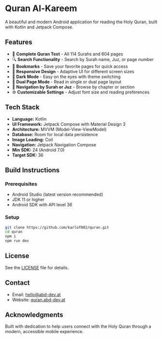 # Quran Al-Kareem

A beautiful and modern Android application for reading the Holy Quran, built with Kotlin and Jetpack Compose.

## Features

- 📖 **Complete Quran Text** - All 114 Surahs and 604 pages
- 🔍 **Search Functionality** - Search by Surah name, Juz, or page number
- 🔖 **Bookmarks** - Save your favorite pages for quick access
- 📱 **Responsive Design** - Adaptive UI for different screen sizes
- 🌙 **Dark Mode** - Easy on the eyes with theme switching
- 📄 **Dual Page Mode** - Read in single or dual page layout
- 🎯 **Navigation by Surah or Juz** - Browse by chapter or section
- ⚙️ **Customizable Settings** - Adjust font size and reading preferences

## Tech Stack

- **Language:** Kotlin
- **UI Framework:** Jetpack Compose with Material Design 3
- **Architecture:** MVVM (Model-View-ViewModel)
- **Database:** Room for local data persistence
- **Image Loading:** Coil
- **Navigation:** Jetpack Navigation Compose
- **Min SDK:** 24 (Android 7.0)
- **Target SDK:** 36

## Build Instructions

### Prerequisites

- Android Studio (latest version recommended)
- JDK 11 or higher
- Android SDK with API level 36

### Setup

```bash
git clone https://github.com/karlof002/quran.git
cd quran
npm i 
npm run dev
```

## License

See the [LICENSE](LICENSE) file for details.

## Contact

- Email: hello@abd-dev.at
- Website: [quran.abd-dev.at](https://quran.abd-dev.at)

## Acknowledgments

Built with dedication to help users connect with the Holy Quran through a modern, accessible mobile experience.
